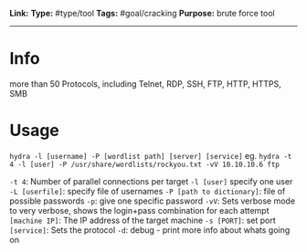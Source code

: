 **Link:**
**Type:** #type/tool
**Tags:**  #goal/cracking 
**Purpose:** brute force tool

---
# Info
more than 50 Protocols, including Telnet, RDP, SSH, FTP, HTTP, HTTPS, SMB
# Usage
`hydra -l [username] -P [wordlist path] [server] [service]`
eg. `hydra -t 4 -l [user] -P /usr/share/wordlists/rockyou.txt -vV 10.10.10.6 ftp`

`-t 4`: Number of parallel connections per target
`-l [user]` specify one user
`-L [userfile]`: specify file of usernames
`-P [path to dictionary]`: file of possible passwords
`-p`: give one specific password
`-vV`: Sets verbose mode to very verbose, shows the login+pass combination for each attempt
`[machine IP]`: The IP address of the target machine
`-s [PORT]`: set port 
`[service]`: Sets the protocol
`-d`: debug - print more info about whats going on
